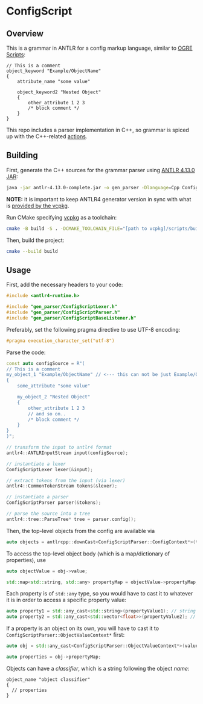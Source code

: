 # ConfigScript

## Overview

This is a grammar in ANTLR for a config markup language, similar to [OGRE Scripts](https://ogrecave.github.io/ogre/api/latest/_scripts.html):

```
// This is a comment
object_keyword "Example/ObjectName"
{
    attribute_name "some value"

    object_keyword2 "Nested Object"
    {
        other_attribute 1 2 3
        /* block comment */
    }
}
```

This repo includes a parser implementation in C++, so grammar is spiced up with the C++-related [actions](https://github.com/antlr/antlr4/blob/master/doc/actions.md).

## Building

First, generate the C++ sources for the grammar parser using [ANTLR 4.13.0 JAR](https://www.antlr.org/download/antlr-4.13.0-complete.jar):

```bash
java -jar antlr-4.13.0-complete.jar -o gen_parser -Dlanguage=Cpp ConfigScript.g4
```

**NOTE:** it is important to keep ANTLR4 generator version in sync with what is [provided by the vcpkg](https://github.com/microsoft/vcpkg/blob/master/ports/antlr4/portfile.cmake).

Run CMake specifying [vcpkg](https://github.com/microsoft/vcpkg) as a toolchain:

```bash
cmake -B build -S . -DCMAKE_TOOLCHAIN_FILE="[path to vcpkg]/scripts/buildsystems/vcpkg.cmake"
```

Then, build the project:

```bash
cmake --build build
```

## Usage

First, add the necessary headers to your code:

```cpp
#include <antlr4-runtime.h>

#include "gen_parser/ConfigScriptLexer.h"
#include "gen_parser/ConfigScriptParser.h"
#include "gen_parser/ConfigScriptBaseListener.h"
```

Preferably, set the following pragma directive to use UTF-8 encoding:

```cpp
#pragma execution_character_set("utf-8")
```

Parse the code:

```cpp
const auto configSource = R"(
// This is a comment
my_object_1 "Example/ObjectName" // <--- this can not be just Example/ObjectName (no quotes)
{
    some_attribute "some value"

    my_object_2 "Nested Object"
    {
        other_attribute 1 2 3
        // and so on..
        /* block comment */
    }
}
)";

// transform the input to antlr4 format
antlr4::ANTLRInputStream input(configSource);

// instantiate a lexer
ConfigScriptLexer lexer(&input);

// extract tokens from the input (via lexer)
antlr4::CommonTokenStream tokens(&lexer);

// instantiate a parser
ConfigScriptParser parser(&tokens);

// parse the source into a tree
antlr4::tree::ParseTree* tree = parser.config();
```

Then, the top-level objects from the config are available via

```cpp
auto objects = antlrcpp::downCast<ConfigScriptParser::ConfigContext*>(tree)->object();
```

To access the top-level object body (which is a map/dictionary of properties), use

```cpp
auto objectValue = obj->value;

std::map<std::string, std::any> propertyMap = objectValue->propertyMap;
```

Each property is of `std::any` type, so you would have to cast it to whatever it is in order to access a specific property value:

```cpp
auto property1 = std::any_cast<std::string>(propertyValue1); // string values
auto property2 = std::any_cast<std::vector<float>>(propertyValue2); // array of numbers values
```

If a property is an object on its own, you will have to cast it to `ConfigScriptParser::ObjectValueContext*` first:

```cpp
auto obj = std::any_cast<ConfigScriptParser::ObjectValueContext*>(value);

auto properties = obj->propertyMap;
```

Objects can have a _classifier_, which is a string following the object _name_:

```
object_name "object classifier"
{
  // properties
}
```
